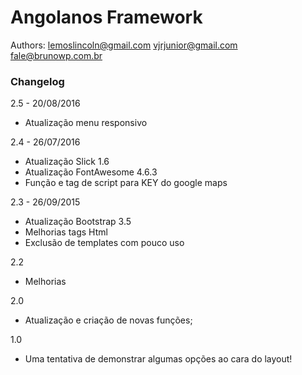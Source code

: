 Angolanos Framework
=========

Authors: 
lemoslincoln@gmail.com
vjrjunior@gmail.com
fale@brunowp.com.br 


### Changelog
2.5 - 20/08/2016
- Atualização menu responsivo

2.4 - 26/07/2016
- Atualização Slick 1.6
- Atualização FontAwesome 4.6.3
- Função e tag de script para KEY do google maps

2.3 - 26/09/2015
- Atualização Bootstrap 3.5
- Melhorias tags Html
- Exclusão de templates com pouco uso

2.2
- Melhorias

2.0 
- Atualização e criação de novas funções;

1.0
- Uma tentativa de demonstrar algumas opções ao cara do layout!

